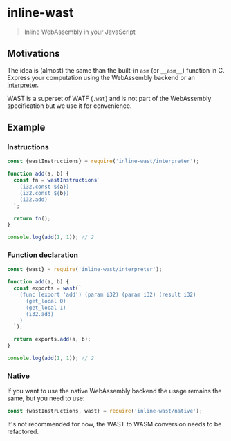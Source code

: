 # inline-wast

> Inline WebAssembly in your JavaScript

## Motivations

The idea is (almost) the same than the built-in `asm` (or `__asm__`) function in C.
Express your computation using the WebAssembly backend or an [interpreter](https://github.com/xtuc/js-webassembly-interpreter).

WAST is a superset of WATF (`.wat`) and is not part of the WebAssembly specification but we use it for convenience.

## Example

### Instructions

```js
const {wastInstructions} = require('inline-wast/interpreter');

function add(a, b) {
  const fn = wastInstructions`
    (i32.const ${a})
    (i32.const ${b})
    (i32.add)
  `;

  return fn();
}

console.log(add(1, 1)); // 2
```

### Function declaration

```js
const {wast} = require('inline-wast/interpreter');

function add(a, b) {
  const exports = wast(`
    (func (export 'add') (param i32) (param i32) (result i32)
      (get_local 0)
      (get_local 1)
      (i32.add)
    )
  `);

  return exports.add(a, b);
}

console.log(add(1, 1)); // 2
```

### Native

If you want to use the native WebAssembly backend the usage remains the same, but you need to use:

```js
const {wastInstructions, wast} = require('inline-wast/native');
```

It's not recommended for now, the WAST to WASM conversion needs to be refactored.

